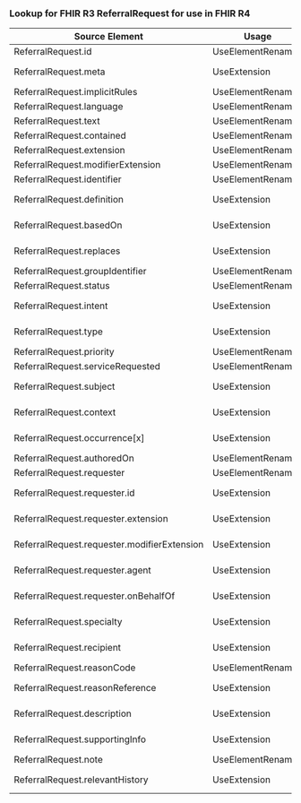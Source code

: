 ### Lookup for FHIR R3 ReferralRequest for use in FHIR R4

| Source Element | Usage | Target |
| -------------- | ----- | ------ |
| ReferralRequest.id | UseElementRenamed | ServiceRequest.id |
| ReferralRequest.meta | UseExtension | http://hl7.org/fhir/3.0/StructureDefinition/extension-ReferralRequest.meta |
| ReferralRequest.implicitRules | UseElementRenamed | ServiceRequest.implicitRules |
| ReferralRequest.language | UseElementRenamed | ServiceRequest.language |
| ReferralRequest.text | UseElementRenamed | ServiceRequest.text |
| ReferralRequest.contained | UseElementRenamed | ServiceRequest.contained |
| ReferralRequest.extension | UseElementRenamed | ServiceRequest.extension |
| ReferralRequest.modifierExtension | UseElementRenamed | ServiceRequest.modifierExtension |
| ReferralRequest.identifier | UseElementRenamed | ServiceRequest.identifier |
| ReferralRequest.definition | UseExtension | http://hl7.org/fhir/3.0/StructureDefinition/extension-ReferralRequest.definition |
| ReferralRequest.basedOn | UseExtension | http://hl7.org/fhir/3.0/StructureDefinition/extension-ReferralRequest.basedOn |
| ReferralRequest.replaces | UseExtension | http://hl7.org/fhir/3.0/StructureDefinition/extension-ReferralRequest.replaces |
| ReferralRequest.groupIdentifier | UseElementRenamed | ServiceRequest.requisition |
| ReferralRequest.status | UseElementRenamed | ServiceRequest.status |
| ReferralRequest.intent | UseExtension | http://hl7.org/fhir/3.0/StructureDefinition/extension-ReferralRequest.intent |
| ReferralRequest.type | UseExtension | http://hl7.org/fhir/3.0/StructureDefinition/extension-ReferralRequest.type |
| ReferralRequest.priority | UseElementRenamed | ServiceRequest.priority |
| ReferralRequest.serviceRequested | UseElementRenamed | ServiceRequest.code |
| ReferralRequest.subject | UseExtension | http://hl7.org/fhir/3.0/StructureDefinition/extension-ReferralRequest.subject |
| ReferralRequest.context | UseExtension | http://hl7.org/fhir/3.0/StructureDefinition/extension-ReferralRequest.context |
| ReferralRequest.occurrence[x] | UseExtension | http://hl7.org/fhir/3.0/StructureDefinition/extension-ReferralRequest.occurrence |
| ReferralRequest.authoredOn | UseElementRenamed | ServiceRequest.authoredOn |
| ReferralRequest.requester | UseElementRenamed | ServiceRequest.requester |
| ReferralRequest.requester.id | UseExtension | http://hl7.org/fhir/3.0/StructureDefinition/extension-ReferralRequest.requester.id |
| ReferralRequest.requester.extension | UseExtension | http://hl7.org/fhir/3.0/StructureDefinition/extension-ReferralRequest.requester.extension |
| ReferralRequest.requester.modifierExtension | UseExtension | http://hl7.org/fhir/3.0/StructureDefinition/extension-ReferralRequest.requester.modifierExtension |
| ReferralRequest.requester.agent | UseExtension | http://hl7.org/fhir/3.0/StructureDefinition/extension-ReferralRequest.requester.agent |
| ReferralRequest.requester.onBehalfOf | UseExtension | http://hl7.org/fhir/3.0/StructureDefinition/extension-ReferralRequest.requester.onBehalfOf |
| ReferralRequest.specialty | UseExtension | http://hl7.org/fhir/3.0/StructureDefinition/extension-ReferralRequest.specialty |
| ReferralRequest.recipient | UseExtension | http://hl7.org/fhir/3.0/StructureDefinition/extension-ReferralRequest.recipient |
| ReferralRequest.reasonCode | UseElementRenamed | ServiceRequest.reasonCode |
| ReferralRequest.reasonReference | UseExtension | http://hl7.org/fhir/3.0/StructureDefinition/extension-ReferralRequest.reasonReference |
| ReferralRequest.description | UseExtension | http://hl7.org/fhir/3.0/StructureDefinition/extension-ReferralRequest.description |
| ReferralRequest.supportingInfo | UseExtension | http://hl7.org/fhir/3.0/StructureDefinition/extension-ReferralRequest.supportingInfo |
| ReferralRequest.note | UseElementRenamed | ServiceRequest.note |
| ReferralRequest.relevantHistory | UseExtension | http://hl7.org/fhir/3.0/StructureDefinition/extension-ReferralRequest.relevantHistory |
